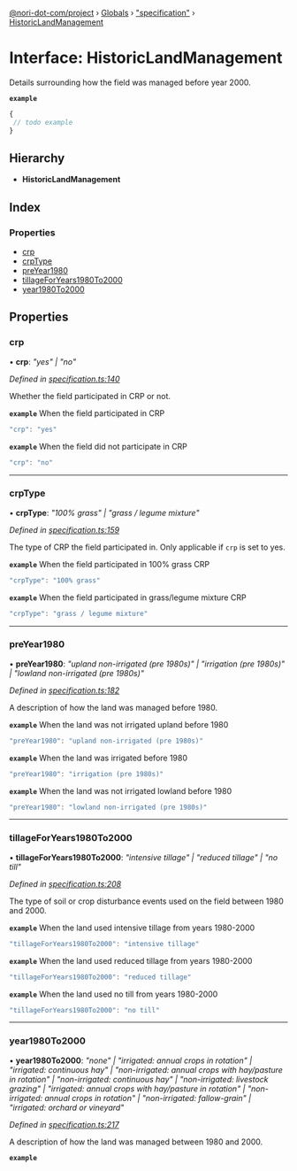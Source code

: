[@nori-dot-com/project](../README.md) › [Globals](../globals.md) › ["specification"](../modules/_specification_.md) › [HistoricLandManagement](_specification_.historiclandmanagement.md)

# Interface: HistoricLandManagement

Details surrounding how the field was managed before year 2000.

**`example`** 

```js
{
 // todo example
}
```

## Hierarchy

* **HistoricLandManagement**

## Index

### Properties

* [crp](_specification_.historiclandmanagement.md#crp)
* [crpType](_specification_.historiclandmanagement.md#crptype)
* [preYear1980](_specification_.historiclandmanagement.md#preyear1980)
* [tillageForYears1980To2000](_specification_.historiclandmanagement.md#tillageforyears1980to2000)
* [year1980To2000](_specification_.historiclandmanagement.md#year1980to2000)

## Properties

###  crp

• **crp**: *"yes" | "no"*

*Defined in [specification.ts:140](https://github.com/nori-dot-eco/nori-dot-com/blob/54e6ec8/packages/project/src/specification.ts#L140)*

Whether the field participated in CRP or not.

**`example`** <caption>When the field participated in CRP</caption>

```js
"crp": "yes"
```

**`example`** <caption>When the field did not participate in CRP</caption>

```js
"crp": "no"
```

___

###  crpType

• **crpType**: *"100% grass" | "grass / legume mixture"*

*Defined in [specification.ts:159](https://github.com/nori-dot-eco/nori-dot-com/blob/54e6ec8/packages/project/src/specification.ts#L159)*

The type of CRP the field participated in. Only applicable if `crp` is set to yes.

**`example`** <caption>When the field participated in 100% grass CRP</caption>

```js
"crpType": "100% grass"
```

**`example`** <caption>When the field participated in grass/legume mixture CRP</caption>

```js
"crpType": "grass / legume mixture"
```

___

###  preYear1980

• **preYear1980**: *"upland non-irrigated (pre 1980s)" | "irrigation (pre 1980s)" | "lowland non-irrigated (pre 1980s)"*

*Defined in [specification.ts:182](https://github.com/nori-dot-eco/nori-dot-com/blob/54e6ec8/packages/project/src/specification.ts#L182)*

A description of how the land was managed before 1980.

**`example`** <caption>When the land was not irrigated upland before 1980</caption>

```js
"preYear1980": "upland non-irrigated (pre 1980s)"
```

**`example`** <caption>When the land was irrigated before 1980</caption>

```js
"preYear1980": "irrigation (pre 1980s)"
```

**`example`** <caption>When the land was not irrigated lowland before 1980</caption>

```js
"preYear1980": "lowland non-irrigated (pre 1980s)"
```

___

###  tillageForYears1980To2000

• **tillageForYears1980To2000**: *"intensive tillage" | "reduced tillage" | "no till"*

*Defined in [specification.ts:208](https://github.com/nori-dot-eco/nori-dot-com/blob/54e6ec8/packages/project/src/specification.ts#L208)*

The type of soil or crop disturbance events used on the field between 1980 and 2000.

**`example`** <caption>When the land used intensive tillage from years 1980-2000</caption>

```js
"tillageForYears1980To2000": "intensive tillage"
```

**`example`** <caption>When the land used reduced tillage from years 1980-2000</caption>

```js
"tillageForYears1980To2000": "reduced tillage"
```

**`example`** <caption>When the land used no till from years 1980-2000</caption>

```js
"tillageForYears1980To2000": "no till"
```

___

###  year1980To2000

• **year1980To2000**: *"none" | "irrigated: annual crops in rotation" | "irrigated: continuous hay" | "non-irrigated: annual crops with hay/pasture in rotation" | "non-irrigated: continuous hay" | "non-irrigated: livestock grazing" | "irrigated: annual crops with hay/pasture in rotation" | "non-irrigated: annual crops in rotation" | "non-irrigated: fallow-grain" | "irrigated: orchard or vineyard"*

*Defined in [specification.ts:217](https://github.com/nori-dot-eco/nori-dot-com/blob/54e6ec8/packages/project/src/specification.ts#L217)*

A description of how the land was managed between 1980 and 2000.

**`example`**
